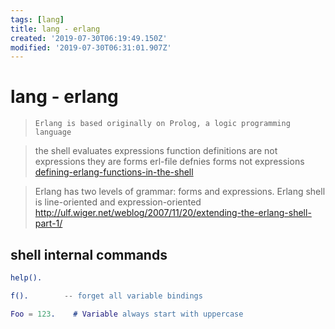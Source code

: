 ```yaml
---
tags: [lang]
title: lang - erlang
created: '2019-07-30T06:19:49.150Z'
modified: '2019-07-30T06:31:01.907Z'
---
```


# lang - erlang

> `Erlang is based originally on Prolog, a logic programming language`

> the shell evaluates expressions
> function definitions are not expressions they are forms
> erl-file defnies forms not expressions
> [defining-erlang-functions-in-the-shell](https://stackoverflow.com/questions/2065990/defining-erlang-functions-in-the-shell)

> Erlang has two levels of grammar: forms and expressions.
> Erlang shell is line-oriented and expression-oriented
> http://ulf.wiger.net/weblog/2007/11/20/extending-the-erlang-shell-part-1/


## shell internal commands

```erlang
help().

f().        -- forget all variable bindings

```

```erlang
Foo = 123.    # Variable always start with uppercase
```


